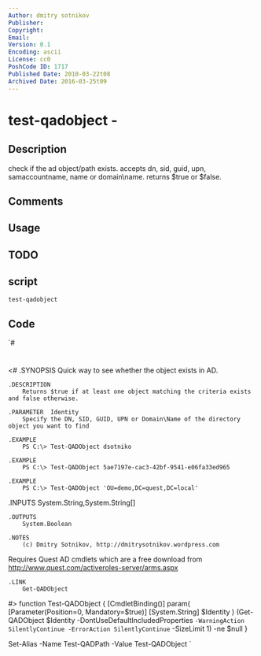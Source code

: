 ```yaml
---
Author: dmitry sotnikov
Publisher: 
Copyright: 
Email: 
Version: 0.1
Encoding: ascii
License: cc0
PoshCode ID: 1717
Published Date: 2010-03-22t08
Archived Date: 2016-03-25t09
---
```


# test-qadobject - 

## Description

check if the ad object/path exists. accepts dn, sid, guid, upn, samaccountname, name or domain\name. returns $true or $false.

## Comments



## Usage



## TODO



## script

`test-qadobject`

## Code

`#
 #
 <#
 	.SYNOPSIS
 		Quick way to see whether the object exists in AD.
 
 	.DESCRIPTION
 		Returns $true if at least one object matching the criteria exists and false otherwise.
 
 	.PARAMETER  Identity
 		Specify the DN, SID, GUID, UPN or Domain\Name of the directory object you want to find
 
 	.EXAMPLE
 		PS C:\> Test-QADObject dsotniko
 
 	.EXAMPLE
 		PS C:\> Test-QADObject 5ae7197e-cac3-42bf-9541-e06fa33ed965
 
 	.EXAMPLE
 		PS C:\> Test-QADObject 'OU=demo,DC=quest,DC=local'
 
  .INPUTS
 		System.String,System.String[]
 
 	.OUTPUTS
 		System.Boolean
 
 	.NOTES
 		(c) Dmitry Sotnikov, http://dmitrysotnikov.wordpress.com
   Requires Quest AD cmdlets which are a free download from
   http://www.quest.com/activeroles-server/arms.aspx
 
 	.LINK
 		Get-QADObject
 
 #>
 function Test-QADObject {
 	[CmdletBinding()]
 	param(
 		[Parameter(Position=0, Mandatory=$true)]
 		[System.String]
 		$Identity
 	)
   (Get-QADObject $Identity -DontUseDefaultIncludedProperties `
     -WarningAction SilentlyContinue -ErrorAction SilentlyContinue `
     -SizeLimit 1) -ne $null
 }
 
 Set-Alias -Name Test-QADPath -Value Test-QADObject
`

